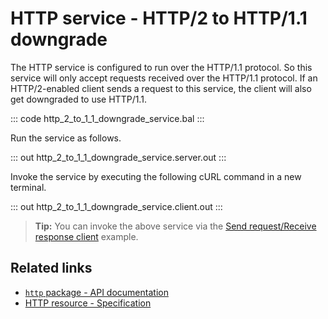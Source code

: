 # HTTP service - HTTP/2 to HTTP/1.1 downgrade

The HTTP service is configured to run over the HTTP/1.1 protocol. So this service will only accept requests received over the HTTP/1.1 protocol. If an HTTP/2-enabled client sends a request to this service, the client will also get downgraded to use HTTP/1.1.

::: code http_2_to_1_1_downgrade_service.bal :::

Run the service as follows.

::: out http_2_to_1_1_downgrade_service.server.out :::

Invoke the service by executing the following cURL command in a new terminal.

::: out http_2_to_1_1_downgrade_service.client.out :::

>**Tip:** You can invoke the above service via the [Send request/Receive response client](/learn/by-example/http-client-send-request-receive-response/) example.

## Related links
- [`http` package - API documentation](https://lib.ballerina.io/ballerina/http/latest/)
- [HTTP resource - Specification](https://ballerina.io/spec/http/#23-resource)
